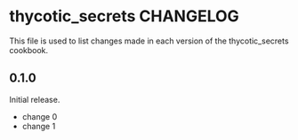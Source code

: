 # thycotic_secrets CHANGELOG

This file is used to list changes made in each version of the thycotic_secrets cookbook.

## 0.1.0

Initial release.

- change 0
- change 1
